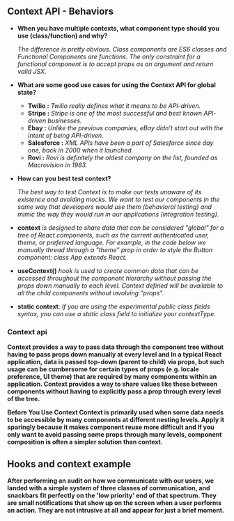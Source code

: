 ## Context API - Behaviors


- **When you have multiple contexts, what component type should you use (class/function) and why?**

    *The difference is pretty obvious. Class components are ES6 classes and Functional Components are functions. The only constraint for a functional component is to accept props as an argument and return valid JSX.*

- **What are some good use cases for using the Context API for global state?**

    -  **Twilio :** *Twilio really defines what it means to be API-driven.* 
    -  **Stripe :** *Stripe is one of the most successful and best known API-driven businesses.*
    -  **Ebay :** *Unlike the previous companies, eBay didn’t start out with the intent of being API-driven.*
    -  **Salesforce :** *XML APIs have been a part of Salesforce since day one, back in 2000 when it launched.*
    -  **Rovi :** *Rovi is definitely the oldest company on the list, founded as Macrovision in 1983.*


- **How can you best test context?**

    *The best way to test Context is to make our tests unaware of its existence and avoiding mocks. We want to test our components in the same way that developers would use them (behavioral testing) and mimic the way they would run in our applications (integration testing).*

- **context** *is designed to share data that can be considered "global" for a tree of React components, such as the current authenticated user, theme, or preferred language. For example, in the code below we manually thread through a "theme" prop in order to style the Button component: class App extends React.*


- **useContext()** *hook is used to create common data that can be accessed throughout the component hierarchy without passing the props down manually to each level. Context defined will be available to all the child components without involving "props".*

- **static context**: *If you are using the experimental public class fields syntax, you can use a static class field to initialize your contextType.*

### Context api

  **Context provides a way to pass data through the component tree without having to pass props down manually at every level and In a typical React application, data is passed top-down (parent to child) via props, but such usage can be cumbersome for certain types of props (e.g. locale preference, UI theme) that are required by many components within an application. Context provides a way to share values like these between components without having to explicitly pass a prop through every level of the tree.**


  **Before You Use Context Context is primarily used when some data needs to be accessible by many components at different nesting levels. Apply it sparingly because it makes component reuse more difficult and If you only want to avoid passing some props through many levels, component composition is often a simpler solution than context.**

  ## Hooks and context example

  **After performing an audit on how we communicate with our users, we landed with a simple system of three classes of communication, and snackbars fit perfectly on the 'low priority' end of that spectrum. They are small notifications that show up on the screen when a user performs an action. They are not intrusive at all and appear for just a brief moment.**

  